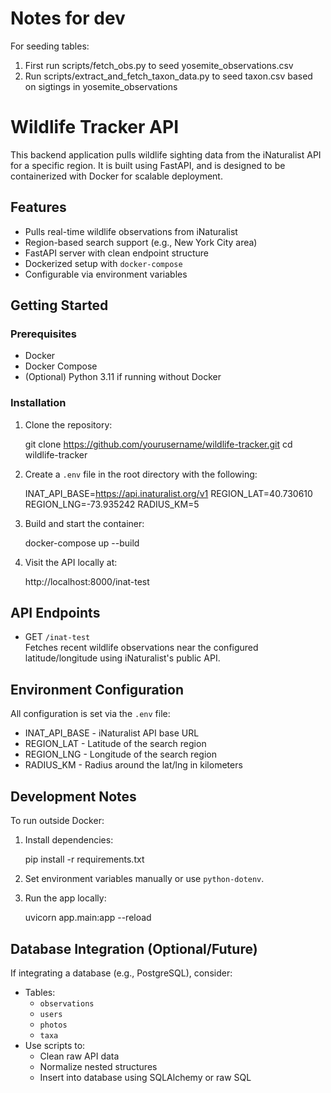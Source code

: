 
# Notes for dev

For seeding tables: 
   1. First run scripts/fetch_obs.py to seed yosemite_observations.csv
   2. Run scripts/extract_and_fetch_taxon_data.py to seed taxon.csv based on sigtings in yosemite_observations




# Wildlife Tracker API

This backend application pulls wildlife sighting data from the iNaturalist API for a specific region. It is built using FastAPI, and is designed to be containerized with Docker for scalable deployment.

## Features

- Pulls real-time wildlife observations from iNaturalist
- Region-based search support (e.g., New York City area)
- FastAPI server with clean endpoint structure
- Dockerized setup with `docker-compose`
- Configurable via environment variables

## Getting Started

### Prerequisites

- Docker
- Docker Compose
- (Optional) Python 3.11 if running without Docker

### Installation

1. Clone the repository:

   git clone https://github.com/yourusername/wildlife-tracker.git
   cd wildlife-tracker

2. Create a `.env` file in the root directory with the following:

   INAT_API_BASE=https://api.inaturalist.org/v1
   REGION_LAT=40.730610
   REGION_LNG=-73.935242
   RADIUS_KM=5

3. Build and start the container:

   docker-compose up --build

4. Visit the API locally at:

   http://localhost:8000/inat-test


## API Endpoints

- GET `/inat-test`  
  Fetches recent wildlife observations near the configured latitude/longitude using iNaturalist's public API.

## Environment Configuration

All configuration is set via the `.env` file:

- INAT_API_BASE - iNaturalist API base URL
- REGION_LAT - Latitude of the search region
- REGION_LNG - Longitude of the search region
- RADIUS_KM - Radius around the lat/lng in kilometers

## Development Notes

To run outside Docker:

1. Install dependencies:

   pip install -r requirements.txt

2. Set environment variables manually or use `python-dotenv`.

3. Run the app locally:

   uvicorn app.main:app --reload

## Database Integration (Optional/Future)

If integrating a database (e.g., PostgreSQL), consider:

- Tables:
  - `observations`
  - `users`
  - `photos`
  - `taxa`
- Use scripts to:
  - Clean raw API data
  - Normalize nested structures
  - Insert into database using SQLAlchemy or raw SQL



